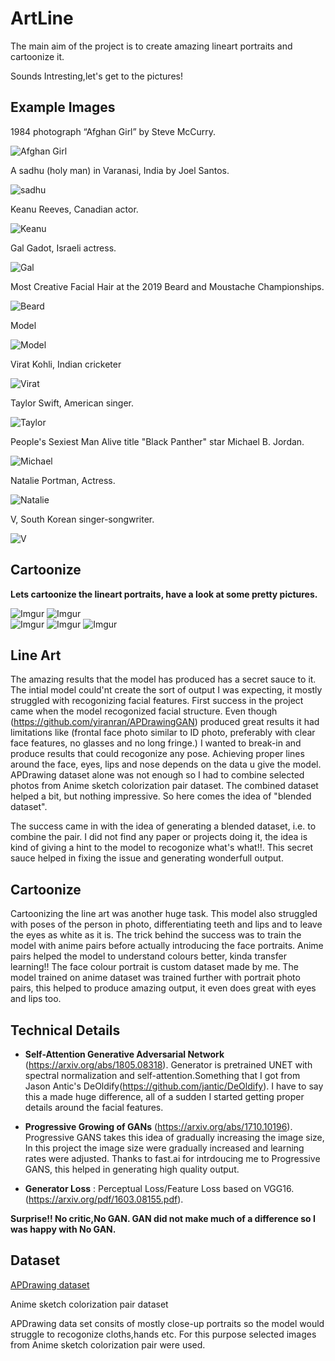 # ArtLine

The main aim of the project is to create amazing lineart portraits and cartoonize it. 

Sounds Intresting,let's get to the pictures!


## Example Images

1984 photograph “Afghan Girl” by Steve McCurry.

![Afghan Girl](https://i.imgur.com/NDE3QW4.jpg)

A sadhu (holy man) in Varanasi, India by Joel Santos.

![sadhu](https://i.imgur.com/PXLTBbJ.jpg)

Keanu Reeves, Canadian actor.

![Keanu](https://i.imgur.com/labkc8V.jpg)

Gal Gadot, Israeli actress.

![Gal](https://i.imgur.com/bF91WY6.jpg)

Most Creative Facial Hair at the 2019 Beard and Moustache Championships.

![Beard](https://i.imgur.com/yNtwLCJ.jpg)

Model

![Model](https://i.imgur.com/RKTdhHc.jpg)

Virat Kohli, Indian cricketer

![Virat](https://i.imgur.com/jg76waU.jpg)

Taylor Swift, American singer.

![Taylor](https://i.imgur.com/oZzJqw5.jpg)

People's Sexiest Man Alive title  "Black Panther" star Michael B. Jordan.

![Michael](https://i.imgur.com/apAGk7M.jpg)

Natalie Portman, Actress.

![Natalie](https://i.imgur.com/pmaJ6fl.jpg)

V, South Korean singer-songwriter.

![V](https://i.imgur.com/egQRTYj.jpg)

## Cartoonize

**Lets cartoonize the lineart portraits, have a look at some pretty pictures.**

![Imgur](https://i.imgur.com/JQltbBH.jpg)
![Imgur](https://i.imgur.com/CBvaHN4.jpg)     
![Imgur](https://i.imgur.com/qMN2YcY.jpg)
![Imgur](https://i.imgur.com/whumnDY.jpg)
![Imgur](https://i.imgur.com/zjpLHQW.jpg)

## Line Art

The amazing results that the model has produced has a secret sauce to it. The intial model could'nt create the sort of output I was expecting, it mostly struggled with recogonizing facial features. First success in the project came when the model recogonized facial structure. Even though (https://github.com/yiranran/APDrawingGAN) produced great results it had limitations like (frontal face photo similar to ID photo, preferably with clear face features, no glasses and no long fringe.) I wanted to break-in and produce results that could recogonize any pose. Achieving proper lines around the face, eyes, lips and nose depends on the data u give the model. APDrawing dataset alone was not enough so I had to combine selected photos from Anime sketch colorization pair dataset. The combined dataset helped a bit, but nothing impressive. So here comes the idea of "blended dataset".

The success came in with the idea of generating a blended dataset, i.e. to combine the pair. I did not find any paper or projects doing it, the idea is kind of giving a hint to the model to recogonize what's what!!. This secret sauce helped in fixing the issue and generating wonderfull output. 

## Cartoonize

Cartoonizing the line art was another huge task. This model also struggled with poses of the person in photo, differentiating teeth and lips and to leave the eyes as white as it is. The trick behind the success was to train the model with anime pairs before actually introducing the face portraits. Anime pairs helped the model to understand colours better, kinda transfer learning!!
The face colour portrait is custom dataset made by me. The model trained on anime dataset was trained further with portrait photo pairs, this helped to produce amazing output, it even does great with eyes and lips too. 

## Technical Details

* **Self-Attention Generative Adversarial Network** (https://arxiv.org/abs/1805.08318). Generator is pretrained UNET with spectral normalization and self-attention.Something that I got from Jason Antic's DeOldify(https://github.com/jantic/DeOldify). I have to say this a made huge difference, all of a sudden I started getting proper details around the facial features.

* **Progressive Growing of GANs** (https://arxiv.org/abs/1710.10196). Progressive GANS takes this idea of gradually increasing the image size, In this project the image size were gradually increased and learning rates were adjusted. Thanks to fast.ai for intrdoucing me to Progressive GANS, this helped in generating high quality output.

* **Generator Loss** :  Perceptual Loss/Feature Loss based on VGG16. (https://arxiv.org/pdf/1603.08155.pdf).

**Surprise!! No critic,No GAN. GAN did not make much of a difference so I was happy with No GAN.**

## Dataset

[APDrawing dataset](https://cg.cs.tsinghua.edu.cn/people/~Yongjin/APDrawingDB.zip) 

Anime sketch colorization pair dataset

APDrawing data set consits of mostly close-up portraits so the model would struggle to recogonize cloths,hands etc. For this purpose selected images from Anime sketch colorization pair were used.






